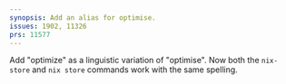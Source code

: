 ```yaml
---
synopsis: Add an alias for optimise.
issues: 1902, 11326
prs: 11577
---
```


Add "optimize" as a linguistic variation of "optimise". Now both the `nix-store` and `nix store` commands work with the same spelling.

